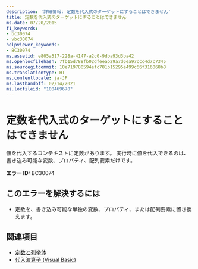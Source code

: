 ```yaml
---
description: '詳細情報: 定数を代入式のターゲットにすることはできません'
title: 定数を代入式のターゲットにすることはできません
ms.date: 07/20/2015
f1_keywords:
- bc30074
- vbc30074
helpviewer_keywords:
- BC30074
ms.assetid: e805a517-228a-4147-a2c0-9dba93d3ba42
ms.openlocfilehash: 7fb15d788fb02dfeeab29a7d6ea97ccc4d7c7345
ms.sourcegitcommit: 10e719780594efc781b15295e499c66f316068b8
ms.translationtype: HT
ms.contentlocale: ja-JP
ms.lasthandoff: 02/14/2021
ms.locfileid: "100469670"
---
```

# <a name="constant-cannot-be-the-target-of-an-assignment"></a>定数を代入式のターゲットにすることはできません

値を代入するコンテキストに定数があります。 実行時に値を代入できるのは、書き込み可能な変数、プロパティ、配列要素だけです。  
  
 **エラー ID:** BC30074  
  
## <a name="to-correct-this-error"></a>このエラーを解決するには  
  
- 定数を、書き込み可能な単独の変数、プロパティ、または配列要素に置き換えます。  
  
## <a name="see-also"></a>関連項目

- [定数と列挙体](../programming-guide/language-features/constants-enums/index.md)
- [代入演算子 (Visual Basic)](../language-reference/operators/assignment-operators.md)
